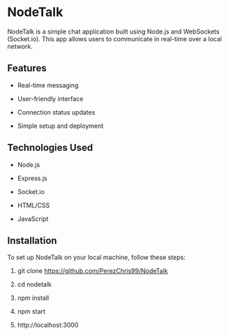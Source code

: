 NodeTalk
========

NodeTalk is a simple chat application built using Node.js and WebSockets (Socket.io). This app allows users to communicate in real-time over a local network.

Features
--------

*   Real-time messaging
    
*   User-friendly interface
    
*   Connection status updates
    
*   Simple setup and deployment
    

Technologies Used
-----------------

*   Node.js
    
*   Express.js
    
*   Socket.io
    
*   HTML/CSS
    
*   JavaScript
    

Installation
------------

To set up NodeTalk on your local machine, follow these steps:

1.  git clone https://github.com/PerezChris99/NodeTalk
    
2.  cd nodetalk
    
3.  npm install
    
4.  npm start
    
5.  http://localhost:3000
